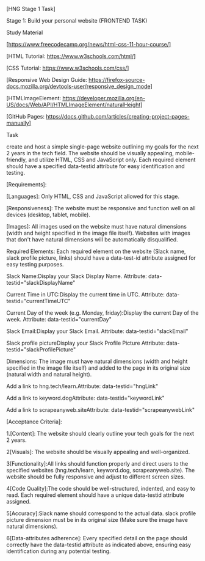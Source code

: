 [HNG Stage 1 Task]

Stage 1: Build your personal website (FRONTEND TASK)

Study Material

 [https://www.freecodecamp.org/news/html-css-11-hour-course/]

 [HTML Tutorial: https://www.w3schools.com/html/]
 
 [CSS Tutorial: https://www.w3schools.com/css/]
 
 [Responsive Web Design Guide: https://firefox-source-docs.mozilla.org/devtools-user/responsive_design_mode]
 
 [HTMLImageElement: https://developer.mozilla.org/en-US/docs/Web/API/HTMLImageElement/naturalHeight]
 
 [GitHub Pages: https://docs.github.com/articles/creating-project-pages-manually]

Task

create and host a simple single-page website outlining my goals for the next 2 years in the tech field.
The website should be visually appealing, mobile-friendly, and utilize HTML, CSS and JavaScript only.
Each required element should have a specified data-testid attribute for easy identification and testing.

[Requirements]:

 [Languages]: Only HTML, CSS and JavaScript allowed for this stage.
 
 [Responsiveness]: The website must be responsive and function well on all devices (desktop, tablet, mobile).
 
 [Images]: All images used on the website must have natural dimensions (width and height specified in the image file itself). Websites with images that don't have natural dimensions will be automatically disqualified.

 Required Elements: Each required element on the website (Slack name, slack profile picture, links) should have a data-test-id attribute assigned for easy testing purposes.
 
 Slack Name:Display your Slack Display Name.
 Attribute: data-testid="slackDisplayName"
 
 Current Time in UTC:Display the current time in UTC.
 Attribute: data-testid="currentTimeUTC"
 
 Current Day of the week (e.g. Monday, friday):Display the current Day of the week.
 Attribute: data-testid="currentDay"
 
 Slack Email:Display your Slack Email.
 Attribute: data-testid="slackEmail"
 
 Slack profile pictureDisplay your Slack Profile Picture
 Attribute: data-testid="slackProfilePicture"
 
 Dimensions: The image must have natural dimensions (width and height specified in the image file itself) and added to the page in its original size (natural width and natural height).
 
 Add a link to hng.tech/learn.Attribute: data-testid="hngLink"
 
 Add a link to keyword.dogAttribute: data-testid="keywordLink"
 
 Add a link to scrapeanyweb.siteAttribute: data-testid="scrapeanywebLink"

[Acceptance Criteria]:

 1.[Content]: The website should clearly outline your tech goals for the next 2 years.
 
 2[Visuals]: The website should be visually appealing and well-organized.
 
 3[Functionality]:All links should function properly and direct users to the specified websites (hng.tech/learn, keyword.dog, scrapeanyweb.site).
 The website should be fully responsive and adjust to different screen sizes.
 
 4[Code Quality]:The code should be well-structured, indented, and easy to read.
 Each required element should have a unique data-testid attribute assigned.
 
 5[Accuracy]:Slack name should correspond to the actual data.
 slack profile picture dimension must be in its original size (Make sure the image have natural dimensions).
 
 6[Data-attributes adherence]: Every specified detail on the page should correctly have the data-testid attribute as indicated above, ensuring easy identification during any potential testing.
